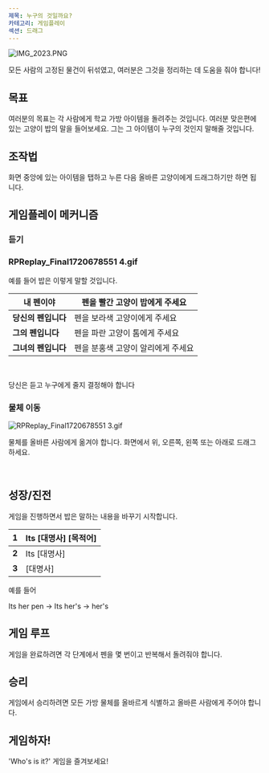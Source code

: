 ```yaml
---
제목: 누구의 것일까요?
카테고리: 게임플레이
섹션: 드래그
---
```

![IMG_2023.PNG](https://help.Studycat.com/hc/article_attachments/34966103260825)

모든 사람의 고정된 물건이 뒤섞였고, 여러분은 그것을 정리하는 데 도움을 줘야 합니다!

## 목표

여러분의 목표는 각 사람에게 학교 가방 아이템을 돌려주는 것입니다. 여러분 맞은편에 있는 고양이 밥의 말을 들어보세요. 그는 그 아이템이 누구의 것인지 말해줄 것입니다.

## 조작법

화면 중앙에 있는 아이템을 탭하고 누른 다음 올바른 고양이에게 드래그하기만 하면 됩니다.

## 게임플레이 메커니즘

### 듣기

### RPReplay_Final1720678551 4.gif

예를 들어 밥은 이렇게 말할 것입니다.

| **내 펜이야** | 펜을 빨간 고양이 밥에게 주세요 |
| --- | --- |
| **당신의 펜입니다** | 펜을 보라색 고양이에게 주세요 |
| **그의 펜입니다** | 펜을 파란 고양이 톰에게 주세요 |
| **그녀의 펜입니다** | 펜을 분홍색 고양이 알리에게 주세요 |

 

당신은 듣고 누구에게 줄지 결정해야 합니다

### 물체 이동

![RPReplay_Final1720678551 3.gif](https://help.Studycat.com/hc/article_attachments/34966668424601)

물체를 올바른 사람에게 옮겨야 합니다. 화면에서 위, 오른쪽, 왼쪽 또는 아래로 드래그하세요.

 

## 성장/진전

게임을 진행하면서 밥은 말하는 내용을 바꾸기 시작합니다.

| **1** | Its \[대명사] \[목적어] |
| --- | --- |
| **2** | Its \[대명사] |
| **3** | \[대명사] |

예를 들어

Its her pen \-\> Its her's \-\> her's

## 게임 루프

게임을 완료하려면 각 단계에서 펜을 몇 번이고 반복해서 돌려줘야 합니다.

## 승리

게임에서 승리하려면 모든 가방 물체를 올바르게 식별하고 올바른 사람에게 주어야 합니다.

## 게임하자!

'Who's is it?' 게임을 즐겨보세요!